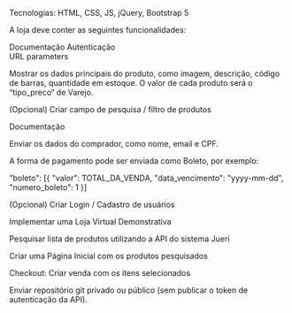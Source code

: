 Tecnologias: HTML, CSS, JS, jQuery, Bootstrap 5

A loja deve conter as seguintes funcionalidades:

Documentação
Autenticação  
URL parameters 

Mostrar os dados principais do produto, como imagem, descrição, código de barras, quantidade em estoque. O valor de cada produto será o “tipo_preco“ de Varejo.

(Opcional) Criar campo de pesquisa / filtro de produtos

Documentação

Enviar os dados do comprador, como nome, email e CPF.

A forma de pagamento pode ser enviada como Boleto, por exemplo:

"boleto": [{ "valor": TOTAL_DA_VENDA, "data_vencimento": "yyyy-mm-dd", "numero_boleto": 1 }]

(Opcional) Criar Login / Cadastro de usuários

Implementar uma Loja Virtual Demonstrativa

Pesquisar lista de produtos utilizando a API do sistema Jueri

Criar uma Página Inicial com os produtos pesquisados

Checkout: Criar venda com os itens selecionados

Enviar repositório git privado ou público (sem publicar o token de autenticação da API).